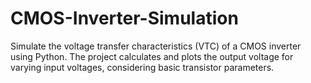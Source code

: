 # CMOS-Inverter-Simulation
Simulate the voltage transfer characteristics (VTC) of a CMOS inverter using Python. The project calculates and plots the output voltage for varying input voltages, considering basic transistor parameters.

